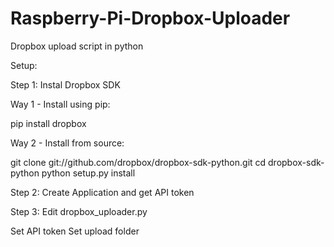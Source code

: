 # Raspberry-Pi-Dropbox-Uploader
Dropbox upload script in python

Setup:

Step 1: Instal Dropbox SDK

Way 1 - Install using pip:

pip install dropbox

Way 2 - Install from source:

git clone git://github.com/dropbox/dropbox-sdk-python.git
cd dropbox-sdk-python
python setup.py install


Step 2: Create Application and get API token

Step 3: Edit dropbox_uploader.py

Set API token
Set upload folder
